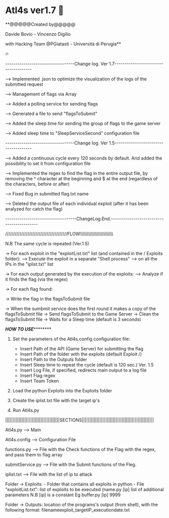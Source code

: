 # Atl4s ver1.7 💢

**@@@@@Created by@@@@@

Davide Bovio - Vincenzo Digilio 

with Hacking Team @PGiatasti - Università di Perugia** 

🔥

----------------------------------Change log. Ver 1.7-------------------------------------

--> Implemented .json to optimize the visualization of the logs of the submitted request

--> Management of flags via Array

--> Added a polling service for sending flags

--> Generated a file to send "flagsToSubmit"

--> Added the sleep time for sending the group of flags to the game server

--> Added sleep time to "SleepServiceSecond" configuration file


----------------------------------Change log. Ver 1.5-------------------------------------

--> Added a continuous cycle every 120 seconds by default. And added the possibility to set it from configuration file

--> Implemented the regex to find the flag in the entire output file, by removing the ^ character at the beginning and $ at the end (regardless of the characters, before or after)
 
--> Fixed Bug in submitted flag.txt name

--> Deleted the output file of each individual exploit (after it has been analyzed for catch the flag)

-----------------------------------ChangeLog.End.------------------------------------------


///////////////////////////////////////FLOW\\\\\\\\\\\\\\\\\\\\\\\\\\\\\\\\\\\\\\\\\\\\\\\\

N.B The same cycle is repeated (Ver.1.5)

-> For each exploit in the "exploitList.txt" list (and contained in the / Exploits folder):
   --> Execute the exploit in a separate "Shell process"
        --> on all the IPs in the "iplist.txt" list


-> For each output generated by the execution of the exploits:
    --> Analyze if it finds the flag (via the regex)

-> For each flag found:
   
   -> Write the flag in the flagsToSubmit file
  
   -> When the sumbmit service does the first round it makes a copy of the flagsToSubmit file
       -> Send flagsToSubmit to the Game Server
       -> Clean the flagsToSubmit file
       -> Waits for a Sleep time (default is 3 seconds)
	   
*************************************HOW TO USE*********************************************


1. Set the parameters of the Atl4s.config configuration file:
   
   - Insert Path of the API (Game Server) for submitting the flag
   - Insert Path of the folder with the exploits (default Exploit /)
   - Insert Path to the Outputs folder
   - Insert Sleep time to repeat the cycle (default is 120 sec.) Ver. 1.5
   - Insert Log File, if specified, redirects main output to a log file
   - Insert Flag regex
   - Insert Team Token

2. Load the python Exploits into the Exploits folder

3. Create the iplist.txt file with the target ip's

4. Run Atl4s.py	
	
|||||||||||||||||||||||||||||||||||||SECTIONS|||||||||||||||||||||||||||||||||||||||||||||||||


Atl4s.py         --> Main

Atl4s.config     --> Configuration File

functions.py     --> File with the Check functions of the Flag with the regex, and pass them to flag array

submitService.py --> File with the Submit functions of the Fleg.

iplist.txt       --> File with the list of ip to attack


Folder -> Exploits:
                 - Folder that contains all exploits in python
                 - File "exploitList.txt": list of exploits to be executed (name.py [ip] list of additional parameters
                   N.B [ip] is a constant Eg buffer.py [ip] 9999

Folder -> Outputs: location of the programs's output (from shell), with the following format: filenameexploit_targetIP_executiondate.txt
	   

